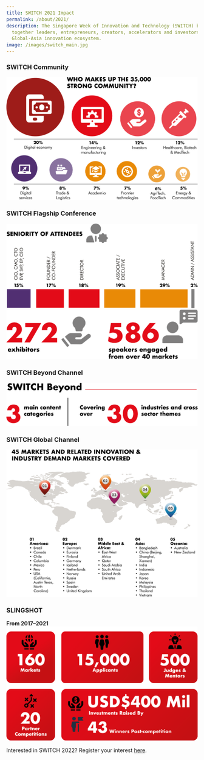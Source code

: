 ```yaml
---
title: SWITCH 2021 Impact
permalink: /about/2021/
description: The Singapore Week of Innovation and Technology (SWITCH) brings
  together leaders, entrepreneurs, creators, accelerators and investors from the
  Global-Asia innovation ecosystem.
image: /images/switch_main.jpg
---
```


### SWITCH Community 
![](/images/switch%202021/1-stong_community.png)


### SWITCH Flagship Conference 
![](/images/switch%202021/3-attendees-seniority.png)
![](/images/switch%202021/2-exhibitor_speakers.png)


### SWITCH Beyond Channel 
![](/images/switch%202021/4-swtich_beyond.png)


### SWITCH Global Channel
![](/images/switch%202021/5-markets.png)


### SLINGSHOT
**From 2017–2021**
![](/images/switch%202021/7-slingshot_stats2%20-%20copy-1200w.png)

Interested in SWITCH 2022? Register your interest [here](https://go.gov.sg/switch-community-interest-web).